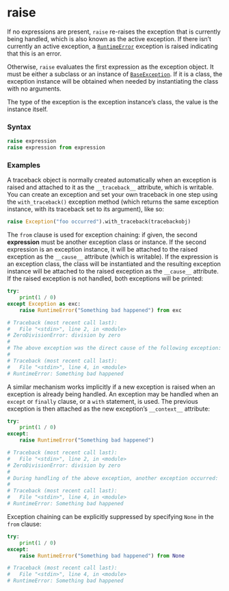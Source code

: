 # raise

If no expressions are present, `raise` re-raises the exception that is currently being handled, which is also known as the active exception. If there isn’t currently an active exception, a [`RuntimeError`](/exceptions/RuntimeError.md) exception is raised indicating that this is an error.

Otherwise, `raise` evaluates the first expression as the exception object. It must be either a subclass or an instance of [`BaseException`](/exceptions/BaseException.md). If it is a class, the exception instance will be obtained when needed by instantiating the class with no arguments.

The type of the exception is the exception instance’s class, the value is the instance itself.

### Syntax

```python
raise expression
raise expression from expression
```

### Examples

A traceback object is normally created automatically when an exception is raised and attached to it as the `__traceback__` attribute, which is writable. You can create an exception and set your own traceback in one step using the `with_traceback()` exception method (which returns the same exception instance, with its traceback set to its argument), like so:

```python
raise Exception("foo occurred").with_traceback(tracebackobj)
```

The `from` clause is used for exception chaining: if given, the second **expression** must be another exception class or instance. If the second expression is an exception instance, it will be attached to the raised exception as the `__cause__` attribute (which is writable). If the expression is an exception class, the class will be instantiated and the resulting exception instance will be attached to the raised exception as the `__cause__` attribute. If the raised exception is not handled, both exceptions will be printed:

```python
try:
    print(1 / 0)
except Exception as exc:
    raise RuntimeError("Something bad happened") from exc

# Traceback (most recent call last):
#   File "<stdin>", line 2, in <module>
# ZeroDivisionError: division by zero
# 
# The above exception was the direct cause of the following exception:
# 
# Traceback (most recent call last):
#   File "<stdin>", line 4, in <module>
# RuntimeError: Something bad happened
```

A similar mechanism works implicitly if a new exception is raised when an exception is already being handled. An exception may be handled when an `except` or `finally` clause, or a `with` statement, is used. The previous exception is then attached as the new exception’s `__context__` attribute:

```python
try:
    print(1 / 0)
except:
    raise RuntimeError("Something bad happened")

# Traceback (most recent call last):
#   File "<stdin>", line 2, in <module>
# ZeroDivisionError: division by zero
# 
# During handling of the above exception, another exception occurred:
# 
# Traceback (most recent call last):
#   File "<stdin>", line 4, in <module>
# RuntimeError: Something bad happened
```

Exception chaining can be explicitly suppressed by specifying `None` in the `from` clause:

```python
try:
    print(1 / 0)
except:
    raise RuntimeError("Something bad happened") from None

# Traceback (most recent call last):
#   File "<stdin>", line 4, in <module>
# RuntimeError: Something bad happened
```
